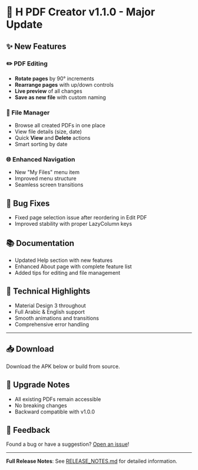 # 🎉 H PDF Creator v1.1.0 - Major Update

## ✨ New Features

### ✏️ PDF Editing
- **Rotate pages** by 90° increments
- **Rearrange pages** with up/down controls
- **Live preview** of all changes
- **Save as new file** with custom naming

### 📁 File Manager
- Browse all created PDFs in one place
- View file details (size, date)
- Quick **View** and **Delete** actions
- Smart sorting by date

### 🌐 Enhanced Navigation
- New "My Files" menu item
- Improved menu structure
- Seamless screen transitions

## 🐛 Bug Fixes
- Fixed page selection issue after reordering in Edit PDF
- Improved stability with proper LazyColumn keys

## 📚 Documentation
- Updated Help section with new features
- Enhanced About page with complete feature list
- Added tips for editing and file management

## 🎨 Technical Highlights
- Material Design 3 throughout
- Full Arabic & English support
- Smooth animations and transitions
- Comprehensive error handling

---

## 📥 Download
Download the APK below or build from source.

## 🔄 Upgrade Notes
- All existing PDFs remain accessible
- No breaking changes
- Backward compatible with v1.0.0

## 🙏 Feedback
Found a bug or have a suggestion? [Open an issue](https://github.com/yourusername/PDFCreator/issues)!

---

**Full Release Notes**: See [RELEASE_NOTES.md](https://github.com/yourusername/PDFCreator/blob/main/RELEASE_NOTES.md) for detailed information.

